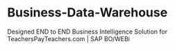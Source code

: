 # Business-Data-Warehouse
Designed END to END Business Intelligence Solution for TeachersPayTeachers.com | SAP BO/WEBi
